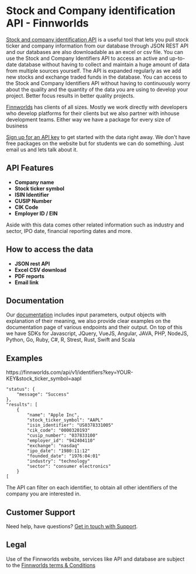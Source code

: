
<h1>Stock and Company identification API - Finnworlds</h1>

<p><a href="https://finnworlds.com/finance-data/stock-and-company-identification-numbers-api/">Stock and company identification API</a> 
is a useful tool that lets you pull stock ticker and company information from our database through JSON REST API and our databases are also downloadable as an excel or csv file.
You can use the Stock and Company Identifiers API to access an active and up-to-date database without having to collect and maintain a huge amount of data from multiple sources yourself. 
The API is expanded regularly as we add new stocks and exchange traded funds in the database. 
You can access to the Stock and Company Identifiers API without having to continuously worry about the quality and the quantity of the data you are using to develop your project. 
Better focus results in better quality projects.</p>

<p><a href="https://finnworlds.com/">Finnworlds</a> has clients of all sizes. Mostly we work directly with developers who develop platforms for their clients but we also partner with inhouse development teams. Either way we have a package for every size of business</p>




<p><a href="https://finnworlds.com/pricing">Sign up for an API key</a> to get started with the data right away. We don't have free packages on the website but for students we can do something. Just email us and lets talk about it.</p>



<h2>API Features</h2>



<ul><li><strong>Company name</strong></li>
<li><strong>Stock ticker symbol</strong></li>
<li><strong>ISIN Identifier</strong></li>
<li><strong>CUSIP Number</strong></li>
<li><strong>CIK Code</strong></li>
<li><strong>Employer ID / EIN</strong></li></ul>

Aside with this data comes other related information such as industry and sector, IPO date, financial reporting dates and more.

<h2>How to access the data</h2>



<ul><li><strong>JSON rest API</strong></li><li><strong>Excel CSV download</strong></li><li><strong>PDF reports</strong></li><li><strong>Email link</strong></li></ul>



<h2>Documentation</h2>



Our <a href="https://finnworlds.com/documentation">documentation</a> includes input parameters, output objects with explanation of their meaning, we also provide clear examples on the documentation page of various endpoints and their output. On top of this we have SDKs for Javascript, JQuery, VueJS, Angular, JAVA, PHP, NodeJS, Python, Go, Ruby, C#, R, Strest, Rust, Swift and Scala</p>


<h2>Examples</h2>




<p>https://finnworlds.com/api/v1/identifiers?key=YOUR-KEY&stock_ticker_symbol=aapl</p>



    "status": {
        "message": "Success"
    },
    "results": [
        {
            "name": "Apple Inc",
            "stock_ticker_symbol": "AAPL"
            "isin_identifier": "US0378331005"
            "cik_code": "0000320193"
            "cusip_number": "037833100"
            "employer_id": "942404110"
            "exchange": "nasdaq"
            "ipo_date": "1980:11:12"
            "founded_date": "1976:04:01"
            "industry": "technology"
            "sector": "consumer electronics"
        }
    [


The API can filter on each identifier, to obtain all other identifiers of the company you are interested in.



<h2>Customer Support</h2>

<p>Need help, have questions? <a href="mailto:support@finnworlds.com">Get in touch with Support</a>.</p>

<h2>Legal</h2>

<p>Use of the Finnworlds website, services like API and database are subject to the&nbsp;<a href="https://finnworlds.com/legal/terms-and-conditions-on-finnworlds-data/">Finnworlds terms &amp; Conditions</a></p>
